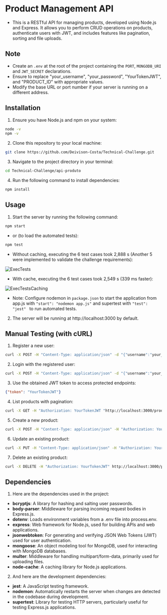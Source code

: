 # Product Management API
- This is a RESTful API for managing products, developed using Node.js and Express. It allows you to perform CRUD operations on products, authenticate users with JWT, and includes features like pagination, sorting and file uploads.

## Note
- Create an `.env` at the root of the project containing the `PORT`, `MONGODB_URI` and `JWT_SECRET` declarations.
- Ensure to replace "your_username", "your_password", "YourTokenJWT", and "PRODUCT_ID" with appropriate values.
- Modify the base URL or port number if your server is running on a different address.

## Installation
1. Ensure you have Node.js and npm on your system:
```bash
node -v
npm -v
```
2. Clone this repository to your local machine:
```bash
git clone https://github.com/Deivison-Costa/Technical-Challenge.git
```
3. Navigate to the project directory in your terminal:
```bash
cd Technical-Challenge/api-produto
```
4. Run the following command to install dependencies:
```bash
npm install
```

## Usage
1. Start the server by running the following command:
```bash
npm start
```
- or (to load the automated tests):
```bash
npm test
```
- Without caching, executing the 6 test cases took 2,888 s (Another 5 were implemented to validate the challenge requirements):

![ExecTests](https://github.com/Deivison-Costa/Technical-Challenge/blob/main/ExecTests.png?raw=true)

- With cache, executing the 6 test cases took 2,549 s (339 ms faster):

![ExecTestsCaching](https://github.com/Deivison-Costa/Technical-Challenge/blob/main/ExecTestsCaching.png?raw=true)

- Note: Configure nodemon in `package.json` to start the application from app.js with `"start": "nodemon app.js"` and supertest with `"test": "jest" ` to run automated tests.

2. The server will be running at http://localhost:3000 by default.

## Manual Testing (with cURL)
1. Register a new user:
```bash
curl -X POST -H "Content-Type: application/json" -d "{"username":"your_username","password":"your_password"}" http://localhost:3000/auth/register
```
2. Login with the registered user:
```bash
curl -X POST -H "Content-Type: application/json" -d "{"username":"your_username","password":"your_password"}" http://localhost:3000/auth/login
```
3. Use the obtained JWT token to access protected endpoints:
```json
{"token": "YourTokenJWT"}
```
4. List products with pagination:
```bash
curl -X GET -H "Authorization: YourTokenJWT "http://localhost:3000/products?page=1&limit=10&sortBy=name&sortOrder=asc""
```
5. Create a new product:
```bash
curl -X POST -H "Content-Type: application/json" -H "Authorization: YourTokenJWT" -d "{"name":"Product Name","description":"Product Description","price":19.99}" http://localhost:3000/products
```
6. Update an existing product:
```bash
curl -X PUT -H "Content-Type: application/json" -H "Authorization: YourTokenJWT" -d "{"name":"New Product Name","description":"New Product Description","price":29.99}" http://localhost:3000/products/PRODUCT_ID
```
7. Delete an existing product:
```bash
curl -X DELETE -H "Authorization: YourTokenJWT" http://localhost:3000/products/PRODUCT_ID
```

## Dependencies

1. Here are the dependencies used in the project:

- **bcryptjs**: A library for hashing and salting user passwords.
- **body-parser**: Middleware for parsing incoming request bodies in Express.js.
- **dotenv**: Loads environment variables from a .env file into process.env.
- **express**: Web framework for Node.js, used for building APIs and web applications.
- **jsonwebtoken**: For generating and verifying JSON Web Tokens (JWT) used for user authentication.
- **mongoose**: An object modeling tool for MongoDB, used for interacting with MongoDB databases.
- **multer**: Middleware for handling multipart/form-data, primarily used for uploading files.
- **node-cache**: A caching library for Node.js applications.

2. And here are the development dependencies:

- **jest**: A JavaScript testing framework.
- **nodemon**: Automatically restarts the server when changes are detected in the codebase during development.
- **supertest**: Library for testing HTTP servers, particularly useful for testing Express.js applications.
